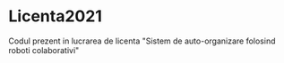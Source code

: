 # Licenta2021
Codul prezent in lucrarea de licenta "Sistem de auto-organizare folosind roboti colaborativi"
